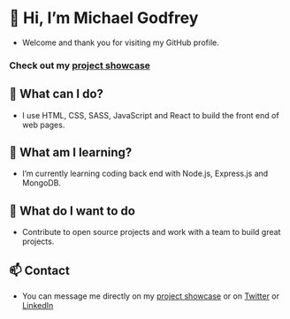 # 👋 Hi, I’m Michael Godfrey

- Welcome and thank you for visiting my GitHub profile. 

### Check out my [project showcase](https://michagodfrey.github.io/)

## 👀 What can I do?

- I use HTML, CSS, SASS, JavaScript and React to build the front end of web pages. 

## 🌱 What am I learning?

- I’m currently learning coding back end with Node.js, Express.js and MongoDB. 

## 💞️ What do I want to do 

- Contribute to open source projects and work with a team to build great projects. 

## 📫 Contact

- You can message me directly on my [project showcase](https://michagodfrey.github.io/) or on [Twitter](https://twitter.com/Michael07865192) or [LinkedIn](https://www.linkedin.com/authwall?trk=gf&trkInfo=AQHyy3JsHe5QMQAAAYCcxPR4mse0tlI7HGqpMFNSSNXdGRln8oFIucL15RMsskkh20cckkTSpAaq_vFqb6oXjXRgvkZJhQcVKoqKCM4Q8KQZc-l0JIE2E-IiZ0ONS7khBIk_oz4=&originalReferer=https://michagodfrey.github.io/&sessionRedirect=https%3A%2F%2Fwww.linkedin.com%2Fin%2Fmichael-godfrey-82258bb3%2F)
